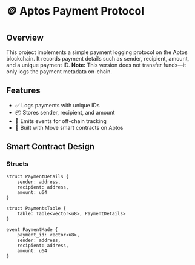 # 🪙 Aptos Payment Protocol

## Overview
This project implements a simple payment logging protocol on the Aptos blockchain. It records payment details such as sender, recipient, amount, and a unique payment ID. **Note:** This version does not transfer funds—it only logs the payment metadata on-chain.

## Features
- ✅ Logs payments with unique IDs
- 📦 Stores sender, recipient, and amount
- 🔔 Emits events for off-chain tracking
- 🔐 Built with Move smart contracts on Aptos

## Smart Contract Design

### Structs
```move
struct PaymentDetails {
    sender: address,
    recipient: address,
    amount: u64
}

struct PaymentsTable {
    table: Table<vector<u8>, PaymentDetails>
}

event PaymentMade {
    payment_id: vector<u8>,
    sender: address,
    recipient: address,
    amount: u64
}
